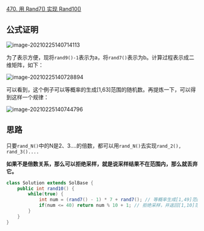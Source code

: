 [470. 用 Rand7() 实现 Rand10()](https://leetcode-cn.com/problems/implement-rand10-using-rand7)

## 公式证明

![image-20210225140714113](http://img.fosuchao.com/image-20210225140714113.png)

为了表示方便，现将`rand9()-1`表示为a，将`rand7()`表示为b。计算过程表示成二维矩阵，如下：

![image-20210225140728894](http://img.fosuchao.com/image-20210225140728894.png)

可以看到，这个例子可以等概率的生成[1,63]范围的随机数。再提炼一下，可以得到这样一个规律：

![image-20210225140744796](http://img.fosuchao.com/image-20210225140744796.png)



## 思路

只要`rand_N()`中的N是2、3....的倍数，都可以用`rand_N()`去实现`rand_2(), rand_3()....`

**如果不是倍数关系，那么可以拒绝采样，就是说采样结果不在范围内，那么就丢弃它。**

```java
class Solution extends SolBase {
    public int rand10() {
        while(true) {
            int num = (rand7() - 1) * 7 + rand7(); // 等概率生成[1,49]范围的随机数
            if(num <= 40) return num % 10 + 1; // 拒绝采样，并返回[1,10]范围的随机数
        }
    }
}
```

